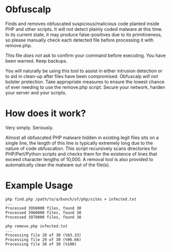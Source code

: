 Obfuscalp
=========

Finds and removes obfuscated suspicious/malicious code planted inside PHP and other scripts. It will not detect plainly coded malware at this time. In its current state, it may produce false-positives due to its primitiveness, so please manually check each detected file before processing it with remove.php.

This file *does not* ask to confirm your command before executing. You have been warned. Keep backups.

You will naturally be using this tool to assist in either intrusion detection or to aid in clean-up after files have been compromised. Obfuscalp *will not* bolster protection. Take appropriate measures to ensure the lowest chance of ever needing to use the remove.php script. Secure your network, harden your server and your scripts.

How does it work?
=================

Very simply. Seriously.

Almost all obfuscated PHP malware hidden in existing legit files sits on a single line, the length of this line is typically extremely long due to the nature of code obfuscation. This script recursively scans directories for PHP/Perl/Python scripts and checks them for the existence of lines that exceed character lengths of 10,000. A removal tool is also provided to automatically clean the malware out of the file(s).

Example Usage
=============
```
php find.php /path/to/a/bunch/of/php/sites > infected.txt
...
Processed 3950000 files, found 30
Processed 3960000 files, found 30
Processed 3970000 files, found 30

php remove.php infected.txt
...
Processing file 28 of 30 (%93.33)
Processing file 29 of 30 (%96.66)
Processing file 30 of 30 (%100)
```